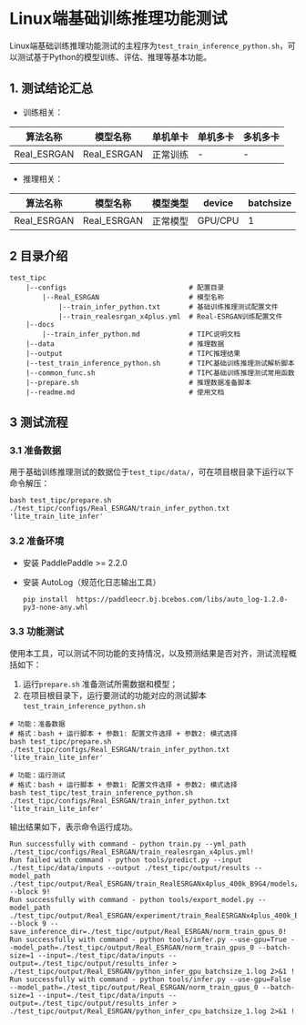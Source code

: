 # Linux端基础训练推理功能测试

Linux端基础训练推理功能测试的主程序为`test_train_inference_python.sh`，可以测试基于Python的模型训练、评估、推理等基本功能。

## 1. 测试结论汇总

- 训练相关：

| 算法名称 | 模型名称 | 单机单卡 | 单机多卡 | 多机多卡 |
| -------- | -------- | -------- | -------- | -------- |
| Real_ESRGAN    | Real_ESRGAN    | 正常训练 | -        | -        |

- 推理相关：

| 算法名称 | 模型名称 | 模型类型 | device  | batchsize |
| -------- | -------- | -------- | ------- | --------- |
| Real_ESRGAN    | Real_ESRGAN    | 正常模型 | GPU/CPU | 1         |

## 2 目录介绍

```
test_tipc
    |--configs                              # 配置目录
        |--Real_ESRGAN                      # 模型名称
            |--train_infer_python.txt       # 基础训练推理测试配置文件
            |--train_realesrgan_x4plus.yml  # Real-ESRGAN训练配置文件
    |--docs
        |--train_infer_python.md            # TIPC说明文档
    |--data                                 # 推理数据
    |--output                               # TIPC推理结果
    |--test_train_inference_python.sh       # TIPC基础训练推理测试解析脚本
    |--common_func.sh                       # TIPC基础训练推理测试常用函数
    |--prepare.sh                           # 推理数据准备脚本
    |--readme.md                            # 使用文档
```

## 3 测试流程

### 3.1 准备数据

用于基础训练推理测试的数据位于`test_tipc/data/`，可在项目根目录下运行以下命令解压：

```shell
bash test_tipc/prepare.sh ./test_tipc/configs/Real_ESRGAN/train_infer_python.txt 'lite_train_lite_infer'
```

### 3.2 准备环境

- 安装 PaddlePaddle >= 2.2.0

- 安装 AutoLog（规范化日志输出工具）

  ```
  pip install  https://paddleocr.bj.bcebos.com/libs/auto_log-1.2.0-py3-none-any.whl
  ```

### 3.3 功能测试

使用本工具，可以测试不同功能的支持情况，以及预测结果是否对齐，测试流程概括如下：

1. 运行`prepare.sh` 准备测试所需数据和模型；
2. 在项目根目录下，运行要测试的功能对应的测试脚本 `test_train_inference_python.sh`

```shell
# 功能：准备数据
# 格式：bash + 运行脚本 + 参数1: 配置文件选择 + 参数2: 模式选择
bash test_tipc/prepare.sh ./test_tipc/configs/Real_ESRGAN/train_infer_python.txt 'lite_train_lite_infer'

# 功能：运行测试
# 格式：bash + 运行脚本 + 参数1: 配置文件选择 + 参数2: 模式选择
bash test_tipc/test_train_inference_python.sh ./test_tipc/configs/Real_ESRGAN/train_infer_python.txt 'lite_train_lite_infer'
```

输出结果如下，表示命令运行成功。

```
Run successfully with command - python train.py --yml_path ./test_tipc/configs/Real_ESRGAN/train_realesrgan_x4plus.yml!
Run failed with command - python tools/predict.py --input ./test_tipc/data/inputs --output ./test_tipc/output/results --model_path ./test_tipc/output/Real_ESRGAN/train_RealESRGANx4plus_400k_B9G4/models/net_g_10.pdparams --block 9!
Run successfully with command - python tools/export_model.py --model_path ./test_tipc/output/Real_ESRGAN/experiment/train_RealESRGANx4plus_400k_B9G4/models/net_g_10.pdparams --block 9 --save_inference_dir=./test_tipc/output/Real_ESRGAN/norm_train_gpus_0!
Run successfully with command - python tools/infer.py --use-gpu=True --model_path=./test_tipc/output/Real_ESRGAN/norm_train_gpus_0 --batch-size=1 --input=./test_tipc/data/inputs --output=./test_tipc/output/results_infer > ./test_tipc/output/Real_ESRGAN/python_infer_gpu_batchsize_1.log 2>&1 ! 
Run successfully with command - python tools/infer.py --use-gpu=False --model_path=./test_tipc/output/Real_ESRGAN/norm_train_gpus_0 --batch-size=1 --input=./test_tipc/data/inputs --output=./test_tipc/output/results_infer > ./test_tipc/output/Real_ESRGAN/python_infer_cpu_batchsize_1.log 2>&1 ! 
```

